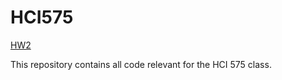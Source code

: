 # HCI575

<a href="HW2/hw2.html">HW2</a>

This repository contains all code relevant for the HCI 575 class.
